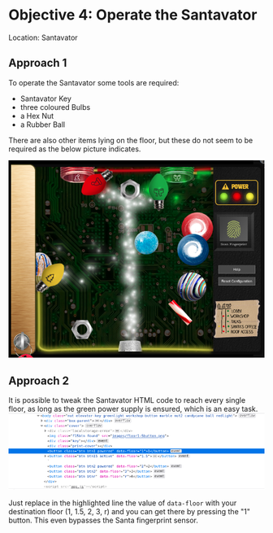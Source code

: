 # Objective 4: Operate the Santavator
Location: Santavator

## Approach 1
To operate the Santavator some tools are required:

 - Santavator Key
 - three coloured Bulbs
 - a Hex Nut
 - a Rubber Ball

There are also other items lying on the floor, but these do not seem to be required as the below picture indicates.

![Santavator](https://github.com/joergschwarzwaelder/hhc2020/blob/master/Objective-4/Santavator.png)
## Approach 2
It is possible to tweak the Santavator HTML code to reach every single floor, as long as the green power supply is ensured, which is an easy task.
![enter image description here](https://github.com/joergschwarzwaelder/hhc2020/blob/master/Objective-4/Santavator-bypass.png)

Just replace in the highlighted line the value of `data-floor` with your destination floor (1, 1.5, 2, 3, r) and you can get there by pressing the "1" button. This even bypasses the Santa fingerprint sensor.
<!--stackedit_data:
eyJoaXN0b3J5IjpbMTU1OTcyOTUxMiwyOTIxODYwMTUsLTMyNT
I1ODU3OSwxMjQ0Mjk1MzkzLC0xODY1Nzk3MjAyLDE2MzE2NzY3
MDEsLTE0OTcyOTIyNDRdfQ==
-->